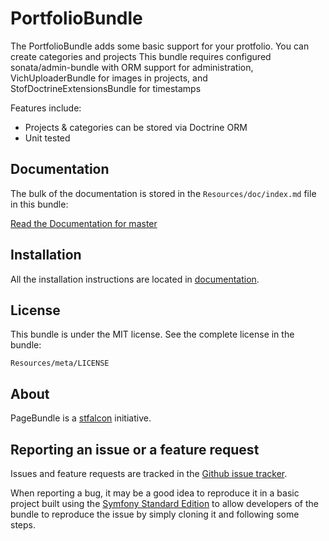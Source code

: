 PortfolioBundle
=============

The PortfolioBundle adds some basic support for your protfolio. You can create categories and projects
This bundle requires configured sonata/admin-bundle with ORM support for administration, VichUploaderBundle
for images in projects, and StofDoctrineExtensionsBundle for timestamps

Features include:

- Projects & categories can be stored via Doctrine ORM
- Unit tested


Documentation
-------------

The bulk of the documentation is stored in the `Resources/doc/index.md`
file in this bundle:

[Read the Documentation for master](https://github.com/mutuh/PortfolioBundle/blob/master/Resources/doc/index.md)

Installation
------------

All the installation instructions are located in [documentation](https://github.com/mutuh/PortfolioBundle/blob/master/Resources/doc/index.md).

License
-------

This bundle is under the MIT license. See the complete license in the bundle:

    Resources/meta/LICENSE

About
-----

PageBundle is a [stfalcon](https://github.com/stfalcon) initiative.

Reporting an issue or a feature request
---------------------------------------

Issues and feature requests are tracked in the [Github issue tracker](https://github.com/stfalcon/PortfolioBundle/issues).

When reporting a bug, it may be a good idea to reproduce it in a basic project
built using the [Symfony Standard Edition](https://github.com/symfony/symfony-standard)
to allow developers of the bundle to reproduce the issue by simply cloning it
and following some steps.